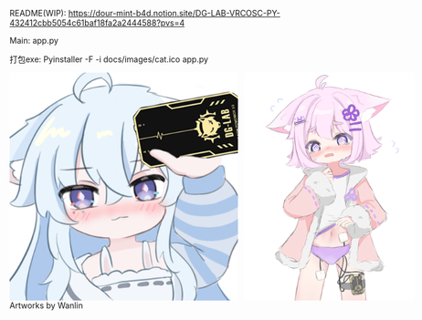 README(WIP):
https://dour-mint-b4d.notion.site/DG-LAB-VRCOSC-PY-432412cbb5054c61baf18fa2a2444588?pvs=4

Main: app.py

打包exe: Pyinstaller -F -i docs/images/cat.ico app.py

<div style="display: flex; align-items: center;">
    <img src="docs/images/dg-lab-start.png" alt="dg-lab-start" style="height: 400px; margin-right: 10px;">
    <img src="docs/images/misaka-h.png" alt="misaka-h" style="height: 400px;">
</div>
Artworks by Wanlin